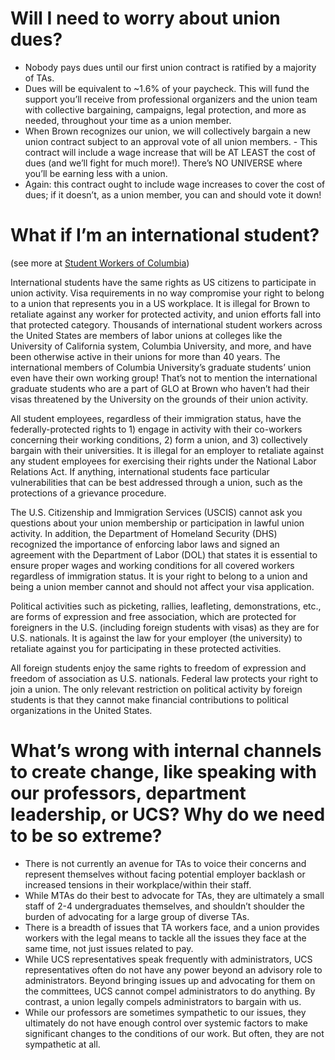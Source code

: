 # Will I need to worry about union dues?
- Nobody pays dues until our first union contract is ratified by a majority of TAs.
- Dues will be equivalent to ~1.6% of your paycheck. This will fund the support you’ll receive from professional organizers and the union team with collective bargaining, campaigns, legal protection, and more as needed, throughout your time as a union member.
- When Brown recognizes our union, we will collectively bargain a new union contract subject to an approval vote of all union members. - This contract will include a wage increase that will be AT LEAST the cost of dues (and we’ll fight for much more!). There’s NO UNIVERSE where you’ll be earning less with a union.
- Again: this contract ought to include wage increases to cover the cost of dues; if it doesn’t, as a union member, you can and should vote it down!

# What if I’m an international student?

(see more at [Student Workers of Columbia](https://www.studentworkersofcolumbia.com/frequently-asked-questions))

International students have the same rights as US citizens to participate in union activity. Visa requirements in no way compromise your right to belong to a union that represents you in a US workplace. It is illegal for Brown to retaliate against any worker for protected activity, and union efforts fall into that protected category. Thousands of international student workers across the United States are members of labor unions at colleges like the University of California system, Columbia University, and more, and have been otherwise active in their unions for more than 40 years. The international members of Columbia University’s graduate students’ union even have their own working group! That’s not to mention the international graduate students who are a part of GLO at Brown who haven’t had their visas threatened by the University on the grounds of their union activity.

All student employees, regardless of their immigration status, have the federally-protected rights to 1) engage in activity with their co-workers concerning their working conditions, 2) form a union, and 3) collectively bargain with their universities. It is illegal for an employer to retaliate against any student employees for exercising their rights under the National Labor Relations Act. If anything, international students face particular vulnerabilities that can be best addressed through a union, such as the protections of a grievance procedure.

The U.S. Citizenship and Immigration Services (USCIS) cannot ask you questions about your union membership or participation in lawful union activity. In addition, the Department of Homeland Security (DHS) recognized the importance of enforcing labor laws and signed an agreement with the Department of Labor (DOL) that states it is essential to ensure proper wages and working conditions for all covered workers regardless of immigration status. It is your right to belong to a union and being a union member cannot and should not affect your visa application.

Political activities such as picketing, rallies, leafleting, demonstrations, etc., are forms of expression and free association, which are protected for foreigners in the U.S. (including foreign students with visas) as they are for U.S. nationals. It is against the law for your employer (the university) to retaliate against you for participating in these protected activities.

All foreign students enjoy the same rights to freedom of expression and freedom of association as U.S. nationals. Federal law protects your right to join a union. The only relevant restriction on political activity by foreign students is that they cannot make financial contributions to political organizations in the United States.

# What’s wrong with internal channels to create change, like speaking with our professors, department leadership, or UCS? Why do we need to be so extreme?

- There is not currently an avenue for TAs to voice their concerns and represent themselves without facing potential employer backlash or increased tensions in their workplace/within their staff. 
- While MTAs do their best to advocate for TAs, they are ultimately a small staff of 2-4 undergraduates themselves, and shouldn’t shoulder the burden of advocating for a large group of diverse TAs.  
- There is a breadth of issues that TA workers face, and a union provides workers with the legal means to tackle all the issues they face at the same time, not just issues related to pay.
- While UCS representatives speak frequently with administrators, UCS representatives often do not have any power beyond an advisory role to administrators. Beyond bringing issues up and advocating for them on the committees, UCS cannot compel administrators to do anything. By contrast, a union legally compels administrators to bargain with us.
- While our professors are sometimes sympathetic to our issues, they ultimately do not have enough control over systemic factors to make significant changes to the conditions of our work. But often, they are not sympathetic at all. 